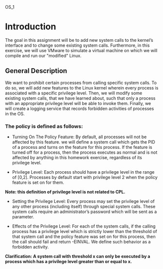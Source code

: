 OS_1

# Introduction
The goal in this assignment will be to add new system calls to the kernel’s interface and to
change some existing system calls. Furthermore, in this exercise, we will use VMware to simulate a virtual machine on
which we will compile and run our "modified" Linux. 
## General Description
We want  to prohibit certain processes from calling specific system calls. To do so, we will
add new features to the Linux kernel wherein every process is associated with a specific
privilege level. Then, we will modify some existing system calls, that we have learned about,
such that only a process with an appropriate privilege level will be able to invoke them. Finally,
we will create a logging service that records forbidden activities of processes in the OS.
### The policy is defined as follows:

* Turning On The Policy Feature: By default, all processes will not be affected by this
feature. we will define a system call which gets the PID of a process and turns on the
feature for this process. If the feature is turned off for a process, then the process
executes as normal and is not affected by anything in this homework exercise,
regardless of its privilege level.

* Privilege Level: Each process should have a privilege level in the range of [0,2].
Processes by default start with privilege level 2 when the policy feature is set on for
them.

**Note: this definition of privilege level is not related to CPL.**

* Setting the Privilege Level: Every process may set the privilege level of any other
process (including itself) through special system calls. These system calls require an
administrator’s password which will be sent as a parameter.

* Effects of the Privilege Level:
 For each of the system calls, if the calling process has a privilege level which is
strictly lower than the threshold of that system call and the policy feature was set
on for this process, then the call should fail and return -EINVAL. We define such
behavior as a forbidden activity.

**Clarification: A system call with threshold x can only be executed by a process
which has a privilege level greater than or equal to x.**
